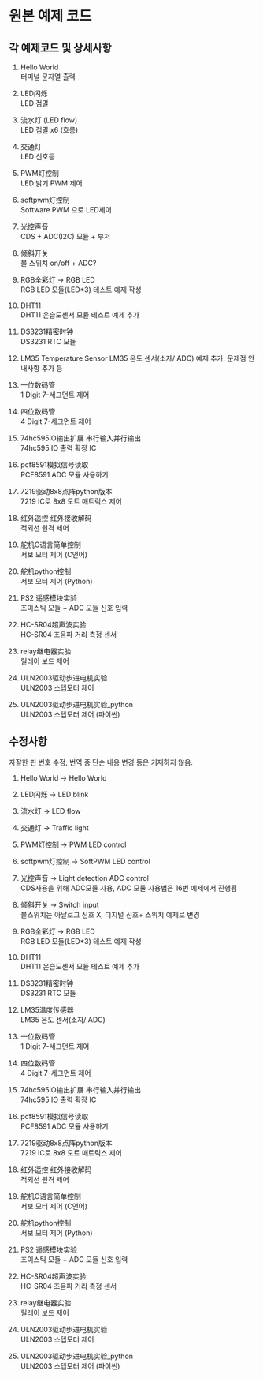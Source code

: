 # 원본 예제 코드  

## 각 예제코드 및 상세사항  

1. Hello World  
터미널 문자열 출력  

2. LED闪烁  
LED 점멸  

3. 流水灯 (LED flow)  
LED 점멸 x6 (흐름)  

4. 交通灯  
LED 신호등  

5. PWM灯控制  
LED 밝기 PWM 제어  

6. softpwm灯控制  
Software PWM 으로 LED제어  

7. 光控声音  
CDS + ADC(I2C) 모듈 + 부저  

8. 倾斜开关  
볼 스위치 on/off + ADC?  

9. RGB全彩灯 -> RGB LED  
RGB LED 모듈(LED*3) 테스트 예제 작성  

10. DHT11  
DHT11 온습도센서 모듈 테스트 예제 추가  

11. DS3231精密时钟  
DS3231 RTC 모듈  

12. LM35 Temperature Sensor
LM35 온도 센서(소자/ ADC) 예제 추가, 문제점 안내사항 추가 등  

13. 一位数码管  
1 Digit 7-세그먼트 제어  

14. 四位数码管  
4 Digit 7-세그먼트 제어

15. 74hc595IO输出扩展  串行输入并行输出  
74hc595 IO 출력 확장 IC  

16. pcf8591模拟信号读取  
PCF8591 ADC 모듈 사용하기  

17. 7219驱动8x8点阵python版本  
7219 IC로 8x8 도트 매트릭스 제어  

18. 红外遥控 红外接收解码  
적외선 원격 제어  

19. 舵机C语言简单控制  
서보 모터 제어 (C언어)  

20. 舵机python控制  
서보 모터 제어 (Python)  

21. PS2 遥感模块实验  
조이스틱 모듈 + ADC 모듈 신호 입력  

22. HC-SR04超声波实验  
HC-SR04 초음파 거리 측정 센서  

23. relay继电器实验  
릴레이 보드 제어  

24. ULN2003驱动步进电机实验  
ULN2003 스텝모터 제어  

25. ULN2003驱动步进电机实验_python  
ULN2003 스텝모터 제어 (파이썬)  

## 수정사항

자잘한 핀 번호 수정, 번역 중 단순 내용 변경 등은 기재하지 않음.

1. Hello World -> Hello World  

2. LED闪烁 -> LED blink  

3. 流水灯 -> LED flow  

4. 交通灯 -> Traffic light  

5. PWM灯控制 -> PWM LED control  

6. softpwm灯控制 -> SoftPWM LED control  

7. 光控声音 -> Light detection ADC control  
CDS사용을 위해 ADC모듈 사용, ADC 모듈 사용법은 16번 예제에서 진행됨

8. 倾斜开关 -> Switch input  
볼스위치는 아날로그 신호 X, 디지털 신호+ 스위치 예제로 변경

9. RGB全彩灯 -> RGB LED  
RGB LED 모듈(LED*3) 테스트 예제 작성  

10. DHT11  
DHT11 온습도센서 모듈 테스트 예제 추가  

11. DS3231精密时钟  
DS3231 RTC 모듈  

12. LM35温度传感器  
LM35 온도 센서(소자/ ADC)  

13. 一位数码管  
1 Digit 7-세그먼트 제어  

14. 四位数码管  
4 Digit 7-세그먼트 제어

15. 74hc595IO输出扩展  串行输入并行输出  
74hc595 IO 출력 확장 IC  

16. pcf8591模拟信号读取  
PCF8591 ADC 모듈 사용하기  

17. 7219驱动8x8点阵python版本  
7219 IC로 8x8 도트 매트릭스 제어  

18. 红外遥控 红外接收解码  
적외선 원격 제어  

19. 舵机C语言简单控制  
서보 모터 제어 (C언어)  

20. 舵机python控制  
서보 모터 제어 (Python)  

21. PS2 遥感模块实验  
조이스틱 모듈 + ADC 모듈 신호 입력  

22. HC-SR04超声波实验  
HC-SR04 초음파 거리 측정 센서  

23. relay继电器实验  
릴레이 보드 제어  

24. ULN2003驱动步进电机实验  
ULN2003 스텝모터 제어  

25. ULN2003驱动步进电机实验_python  
ULN2003 스텝모터 제어 (파이썬)  
